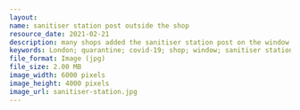 ```yaml
---
layout: 
name: sanitiser station post outside the shop
resource_date: 2021-02-21
description: many shops added the sanitiser station post on the window
keywords: London; quarantine; covid-19; shop; window; sanitiser station; post
file_format: Image (jpg)
file_size: 2.00 MB
image_width: 6000 pixels
image_height: 4000 pixels
image_url: sanitiser-station.jpg
---
```

